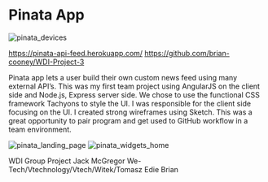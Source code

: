 # Pinata App

![pinata_devices](https://user-images.githubusercontent.com/25333173/28065120-2db3e3b2-662f-11e7-920b-bd782f924a63.jpeg)


https://pinata-api-feed.herokuapp.com/ 
https://github.com/brian-cooney/WDI-Project-3 

Pinata app lets a user build their own custom news feed using many external API’s. This was my first team project using AngularJS on the client side and Node.js, Express server side. We chose to use the functional CSS framework Tachyons to style the UI. I was responsible for the client side focusing on the UI. I created strong wireframes using Sketch. This was a great opportunity to pair program and get used to GitHub workflow in a team environment.



![pinata_landing_page](https://user-images.githubusercontent.com/25333173/28065121-2db44a64-662f-11e7-87cc-923bbbe80bab.jpeg)
![pinata_widgets_home](https://user-images.githubusercontent.com/25333173/28065119-2db3d548-662f-11e7-915b-0b4a89ca833f.jpeg)



WDI Group Project
Jack McGregor
We-Tech/Vtechnology/Vtech/Witek/Tomasz
Edie
Brian
